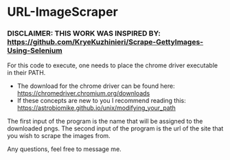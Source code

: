 # URL-ImageScraper

### DISCLAIMER: THIS WORK WAS INSPIRED BY: https://github.com/KryeKuzhinieri/Scrape-GettyImages-Using-Selenium

For this code to execute, one needs to place the chrome driver executable in their PATH.
- The download for the chrome driver can be found here: https://chromedriver.chromium.org/downloads
- If these concepts are new to you I recommend reading this: https://astrobiomike.github.io/unix/modifying_your_path

The first input of the program is the name that will be assigned to the downloaded pngs. 
The second input of the program is the url of the site that you wish to scrape the images from.

Any questions, feel free to message me.

